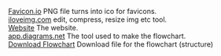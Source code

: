 [Favicon.io](https://favicon.io/favicon-converter/) PNG file turns into ico for favicons.  
[iloveimg.com](https://www.iloveimg.com/) edit, compress, resize img etc tool.  
[Website](https://www.albertoandronache.ikdoeict.be/hackathon/) The website.  
[app.diagrams.net](https://app.diagrams.net/) The tool used to make the flowchart.  
[Download Flowchart](https://github.com/getlostbruh/your-repo/raw/main/downloads/flowchart-hackathon.drawio) Download file for the flowchart (structure)  
